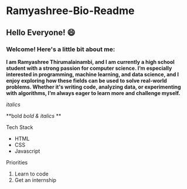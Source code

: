 # Ramyashree-Bio-Readme

## Hello Everyone! 😄

### Welcome! Here's a little bit about me: 

**I am Ramyashree Thirumalainambi, and I am currently a high school student with a strong passion for computer science. 
I’m especially interested in programming, machine learning, and data science, and I enjoy exploring how these fields can be 
used to solve real-world problems. Whether it's writing code, analyzing data, or experimenting with algorithms, I’m always eager 
to learn more and challenge myself.**

*italics*

**bold *bold & italics* **

Tech Stack
* HTML
* CSS
* Javascript

Priorities
1. Learn to code
2. Get an internship
